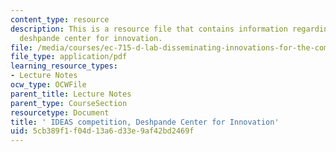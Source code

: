 ```yaml
---
content_type: resource
description: This is a resource file that contains information regarding IDEAS competition,
  deshpande center for innovation.
file: /media/courses/ec-715-d-lab-disseminating-innovations-for-the-common-good-spring-2007/5cb389f1f04d13a6d33e9af42bd2469f_MITEC_715S07_lec3.pdf
file_type: application/pdf
learning_resource_types:
- Lecture Notes
ocw_type: OCWFile
parent_title: Lecture Notes
parent_type: CourseSection
resourcetype: Document
title: ' IDEAS competition, Deshpande Center for Innovation'
uid: 5cb389f1-f04d-13a6-d33e-9af42bd2469f
---
```

